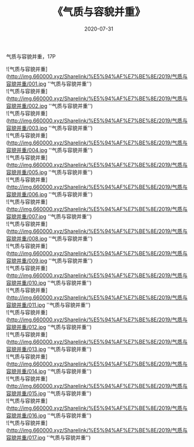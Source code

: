 ﻿---
layout: post
title:  《气质与容貌并重》
date:   2020-07-31
img: http://img.660000.xyz/Sharelink/%E5%94%AF%E7%BE%8E/2019/气质与容貌并重/000.jpg
categories: [美女, 清纯, 唯美]
---

气质与容貌并重，17P

![气质与容貌并重](http://img.660000.xyz/Sharelink/%E5%94%AF%E7%BE%8E/2019/气质与容貌并重/001.jpg ''气质与容貌并重'') <br>
![气质与容貌并重](http://img.660000.xyz/Sharelink/%E5%94%AF%E7%BE%8E/2019/气质与容貌并重/002.jpg ''气质与容貌并重'') <br>
![气质与容貌并重](http://img.660000.xyz/Sharelink/%E5%94%AF%E7%BE%8E/2019/气质与容貌并重/003.jpg ''气质与容貌并重'') <br>
![气质与容貌并重](http://img.660000.xyz/Sharelink/%E5%94%AF%E7%BE%8E/2019/气质与容貌并重/004.jpg ''气质与容貌并重'') <br>
![气质与容貌并重](http://img.660000.xyz/Sharelink/%E5%94%AF%E7%BE%8E/2019/气质与容貌并重/005.jpg ''气质与容貌并重'') <br>
![气质与容貌并重](http://img.660000.xyz/Sharelink/%E5%94%AF%E7%BE%8E/2019/气质与容貌并重/006.jpg ''气质与容貌并重'') <br>
![气质与容貌并重](http://img.660000.xyz/Sharelink/%E5%94%AF%E7%BE%8E/2019/气质与容貌并重/007.jpg ''气质与容貌并重'') <br>
![气质与容貌并重](http://img.660000.xyz/Sharelink/%E5%94%AF%E7%BE%8E/2019/气质与容貌并重/008.jpg ''气质与容貌并重'') <br>
![气质与容貌并重](http://img.660000.xyz/Sharelink/%E5%94%AF%E7%BE%8E/2019/气质与容貌并重/009.jpg ''气质与容貌并重'') <br>
![气质与容貌并重](http://img.660000.xyz/Sharelink/%E5%94%AF%E7%BE%8E/2019/气质与容貌并重/010.jpg ''气质与容貌并重'') <br>
![气质与容貌并重](http://img.660000.xyz/Sharelink/%E5%94%AF%E7%BE%8E/2019/气质与容貌并重/011.jpg ''气质与容貌并重'') <br>
![气质与容貌并重](http://img.660000.xyz/Sharelink/%E5%94%AF%E7%BE%8E/2019/气质与容貌并重/012.jpg ''气质与容貌并重'') <br>
![气质与容貌并重](http://img.660000.xyz/Sharelink/%E5%94%AF%E7%BE%8E/2019/气质与容貌并重/013.jpg ''气质与容貌并重'') <br>
![气质与容貌并重](http://img.660000.xyz/Sharelink/%E5%94%AF%E7%BE%8E/2019/气质与容貌并重/014.jpg ''气质与容貌并重'') <br>
![气质与容貌并重](http://img.660000.xyz/Sharelink/%E5%94%AF%E7%BE%8E/2019/气质与容貌并重/015.jpg ''气质与容貌并重'') <br>
![气质与容貌并重](http://img.660000.xyz/Sharelink/%E5%94%AF%E7%BE%8E/2019/气质与容貌并重/016.jpg ''气质与容貌并重'') <br>
![气质与容貌并重](http://img.660000.xyz/Sharelink/%E5%94%AF%E7%BE%8E/2019/气质与容貌并重/017.jpg ''气质与容貌并重'') <br>

